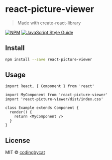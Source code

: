 # react-picture-viewer

> Made with create-react-library

[![NPM](https://img.shields.io/npm/v/react-picture-viewer.svg)](https://www.npmjs.com/package/react-picture-viewer) [![JavaScript Style Guide](https://img.shields.io/badge/code_style-standard-brightgreen.svg)](https://standardjs.com)

## Install

```bash
npm install --save react-picture-viewer
```

## Usage

```tsx
import React, { Component } from 'react'

import MyComponent from 'react-picture-viewer'
import 'react-picture-viewer/dist/index.css'

class Example extends Component {
  render() {
    return <MyComponent />
  }
}
```

## License

MIT © [codingbycat](https://github.com/codingbycat)
